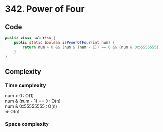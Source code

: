 # 342. Power of Four
## Code
```java
public class Solution {
    public static boolean isPowerOfFour(int num) {
        return num > 0 && (num & (num - 1)) == 0 && (num & 0x55555555) != 0;
    }
}
```
## Complexity
### Time complexity
num > 0 : O(1)  
num & (num - 1) == 0 : O(n)  
num & 0x55555555 : O(n)  
=> O(n)
### Space complexity